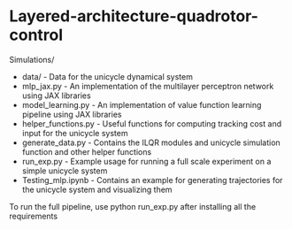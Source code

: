 # Layered-architecture-quadrotor-control

Simulations/

* data/ - Data for the unicycle dynamical system
* mlp_jax.py - An implementation of the multilayer perceptron network using JAX libraries
* model_learning.py - An implementation of value function learning pipeline using JAX libraries
* helper_functions.py - Useful functions for computing tracking cost and input for the unicycle system
* generate_data.py - Contains the ILQR modules and unicycle simulation function and other helper functions
* run_exp.py - Example usage for running a full scale experiment on a simple unicycle system
* Testing_mlp.ipynb - Contains an example for generating trajectories for the unicycle system and visualizing them

To run the full pipeline, use python run_exp.py after installing all the requirements




